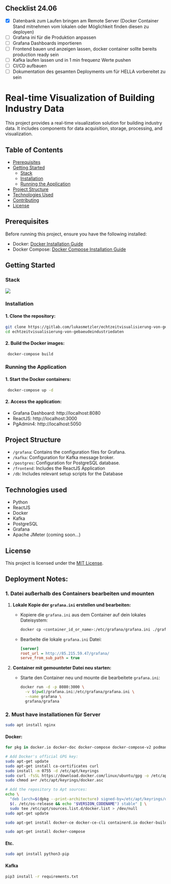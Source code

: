 ## Checklist 24.06
- [x] Datenbank zum Laufen bringen am Remote Server (Docker Container Stand mitnehmen vom lokalen oder Möglichkeit finden diesen zu deployen)
- [ ] Grafana ini für die Produktion anpassen
- [ ] Grafana Dashboards importieren
- [ ] Frontend bauen und anzeigen lassen, docker container sollte bereits production ready sein
- [ ] Kafka laufen lassen und in 1 min frequenz Werte pushen
- [ ] CI/CD aufbauen
- [ ] Dokumentation des gesamten Deployments um für HELLA vorbereitet zu sein
# Real-time Visualization of Building Industry Data

This project provides a real-time visualization solution for building industry data. It includes components for data acquisition, storage, processing, and visualization.

## Table of Contents

- [Prerequisites](#prerequisites)
- [Getting Started](#getting-started)
  - [Stack](#stack)
  - [Installation](#installation)
  - [Running the Application](#running-the-application)
- [Project Structure](#project-structure)
- [Technologies Used](#technologies-used)
- [Contributing](#contributing)
- [License](#license)

## Prerequisites

Before running this project, ensure you have the following installed:

- Docker: [Docker Installation Guide](https://docs.docker.com/get-docker/)
- Docker Compose: [Docker Compose Installation Guide](https://docs.docker.com/compose/install/)

## Getting Started

### Stack

![](https://gitlab.com/lukasmetzler/echtzeitvisualisierung-von-gebaeudeindustriedaten/-/raw/main/docs/Finaler_Aufbau.png?ref_type=heads)

### Installation

#### 1. Clone the repository:

```bash
git clone https://gitlab.com/lukasmetzler/echtzeitvisualisierung-von-gebaeudeindustriedaten.git
cd echtzeitvisualisierung-von-gebaeudeindustriedaten
```

#### 2. Build the Docker images:

```bash
 docker-compose build
```

### Running the Application

#### 1. Start the Docker containers:

```bash
 docker-compose up -d
```

#### 2. Access the application:

- Grafana Dashboard: http://localhost:8080
- ReactJS: http://localhost:3000
- PgAdmin4: http://localhost:5050

## Project Structure

- `/grafana`: Contains the configuration files for Grafana.
- `/kafka`: Configuration for Kafka message broker.
- `/postgres`: Configuration for PostgreSQL database.
- `/frontend`: Includes the ReactJS Application
- `/db`: Includes relevant setup scripts for the Database

## Technologies used

- Python
- ReactJS
- Docker
- Kafka
- PostgreSQL
- Grafana
- Apache JMeter (coming soon...)

## License

This project is licensed under the [MIT License](https://opensource.org/license/mit/).

## Deployment Notes:
### 1. Datei außerhalb des Containers bearbeiten und mounten

1. **Lokale Kopie der `grafana.ini` erstellen und bearbeiten:**
   - Kopiere die `grafana.ini` aus dem Container auf dein lokales Dateisystem:

     ```bash
     docker cp <container_id_or_name>:/etc/grafana/grafana.ini ./grafana.ini
     ```

   - Bearbeite die lokale `grafana.ini` Datei:

     ```ini
     [server]
     root_url = http://85.215.59.47/grafana/
     serve_from_sub_path = true
     ```

2. **Container mit gemounteter Datei neu starten:**
   - Starte den Container neu und mounte die bearbeitete `grafana.ini`:

     ```bash
     docker run -d -p 8080:3000 \
       -v $(pwd)/grafana.ini:/etc/grafana/grafana.ini \
       --name grafana \
       grafana/grafana
     ```

### 2. Must have installationen für Server
```bash
sudo apt install nginx
```
#### Docker:
```bash
for pkg in docker.io docker-doc docker-compose docker-compose-v2 podman-docker containerd runc; do sudo apt-get remove $pkg; done
```
```bash
# Add Docker's official GPG key:
sudo apt-get update
sudo apt-get install ca-certificates curl
sudo install -m 0755 -d /etc/apt/keyrings
sudo curl -fsSL https://download.docker.com/linux/ubuntu/gpg -o /etc/apt/keyrings/docker.asc
sudo chmod a+r /etc/apt/keyrings/docker.asc

# Add the repository to Apt sources:
echo \
  "deb [arch=$(dpkg --print-architecture) signed-by=/etc/apt/keyrings/docker.asc] https://download.docker.com/linux/ubuntu \
  $(. /etc/os-release && echo "$VERSION_CODENAME") stable" | \
  sudo tee /etc/apt/sources.list.d/docker.list > /dev/null
sudo apt-get update
```
```bash
sudo apt-get install docker-ce docker-ce-cli containerd.io docker-buildx-plugin docker-compose-plugin
```
```bash
sudo apt-get install docker-compose
```
#### Etc.
```bash
sudo apt install python3-pip
```
#### Kafka
```bash
pip3 install -r requirements.txt
```